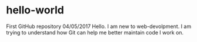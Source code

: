 # hello-world
First GitHub repository 04/05/2017
Hello.  I am new to web-devolpment. I am trying to understand how Git can help me better maintain code I work on.
